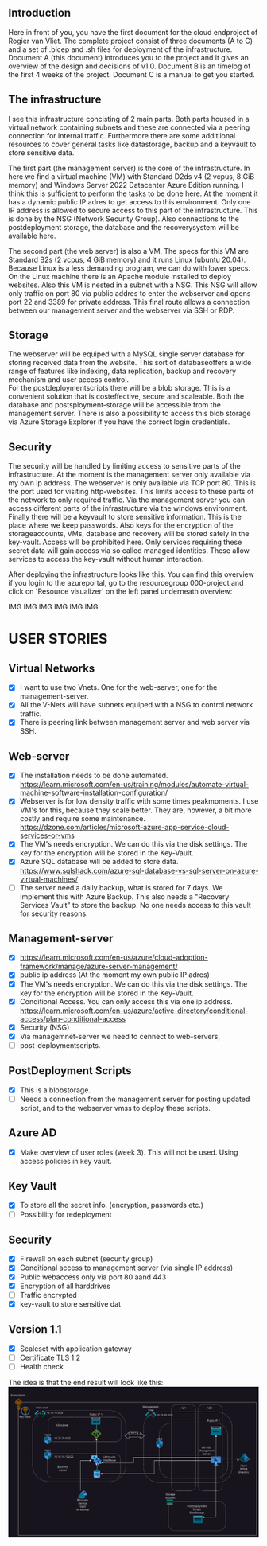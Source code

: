 ## Introduction  
Here in front of you, you have the first document for the cloud endproject of Rogier van Vliet. The complete project consist of three documents (A to C) and a set of .bicep and .sh files for deployment of the infrastructure.
Document A (this document) introduces you to the project and it gives an overview of the design and decisions of v1.0.
Document B is an timelog of the first 4 weeks of the project.
Document C is a manual to get you started.

## The infrastructure  
I see this infrastructure concisting of 2 main parts. Both parts housed in a virtual network containing subnets and these are connected via a peering connection for internal traffic. Furthermore there are some additiional resources to cover general tasks like datastorage, backup and a keyvault to store sensitive data.

The first part (the management server) is the core of the infrastructure. In here we find a virtual machine (VM) with Standard D2ds v4 (2 vcpus, 8 GiB memory) and Windows Server 2022 Datacenter Azure Edition running. I think this is sufficient to perform the tasks to be done here. 
At the moment it has a dynamic public IP adres to get access to this environment. Only one IP address is allowed to secure access to this part of the infrastructure. This is done by the NSG (Network Security Group).
Also connections to the postdeployment storage, the database and the recoverysystem will be available here.  

The second part (the web server) is also a VM. The specs for this VM are Standard B2s (2 vcpus, 4 GiB memory) and it runs Linux (ubuntu 20.04). Because Linux is a less demanding program, we can do with lower specs. On the Linux machine there is an Apache module installed to deploy websites. Also this VM is nested in a subnet with a NSG. This NSG will allow only traffic on port 80 via public addres to enter the webserver and opens port 22 and 3389 for private address. This final route allows a connection between our management server and the webserver via SSH or RDP.  

## Storage  
The webserver will be equiped with a MySQL single server database for storing received data from the website. This sort of  databaseoffers a wide range of features like indexing, data replication, backup and recovery mechanism and user access control.  
For the postdeploymentscripts there will be a blob storage. This is a convenient solution that is costeffective, secure and scaleable. Both the database and postsployment-storage will be accessible from the management server. There is also a possibility to access this blob storage via Azure Storage Explorer if you have the correct login credentials.

## Security
The security will be handled by limiting access to sensitive parts of the infrastructure. At the moment is the management server only available via my own ip address. The webserver is only available via TCP port 80. This is the port used for visiting http-websites. This limits access to these parts of the network to only required traffic. Via the management server you can access different parts of the infrastructure via the windows environment.
Finally there will be a keyvault to store sensitive information. This is the place where we keep passwords. Also keys for the encryption of the storageaccounts, VMs, database and recovery will be stored safely in the key-vault. Access will be prohibited here. Only services requiring these secret data will gain access via so called managed identities. These allow services to access the key-vault without human interaction.  

After deploying the infrastructure looks like this. You can find this overview if you login to the azureportal, go to the resourcegroup 000-project and click on 'Resource visualizer' on the left panel underneath overview:

IMG IMG IMG IMG IMG IMG

# USER STORIES  
## Virtual Networks
  - [x] I want to use two Vnets. One for the web-server, one for the management-server.
  - [x] All the V-Nets will have subnets equiped with a NSG to control network traffic.
  - [x] There is peering link between management server and web server via SSH.

## Web-server  
  - [x] The installation needs to be done automated.
        https://learn.microsoft.com/en-us/training/modules/automate-virtual-machine-software-installation-configuration/
  - [x] Webserver is for low density traffic with some times peakmoments. I use VM's for this, because they scale better. They are, however, a bit more costly and require some maintenance.  
        https://dzone.com/articles/microsoft-azure-app-service-cloud-services-or-vms  
  - [x] The VM's needs encryption. We can do this via the disk settings. The key for the encryption will be stored in the Key-Vault.
  - [x] Azure SQL database will be added to store data.
        https://www.sqlshack.com/azure-sql-database-vs-sql-server-on-azure-virtual-machines/  
  - [ ] The server need a daily backup, what is stored for 7 days. We implement this with Azure Backup. This also needs a "Recovery Services Vault" to store the backup. No one needs access to this vault for security reasons.

## Management-server  
  - [x] https://learn.microsoft.com/en-us/azure/cloud-adoption-framework/manage/azure-server-management/
  - [x] public ip address (At the moment my own public IP adres)
  - [x] The VM's needs encryption. We can do this via the disk settings. The key for the encryption will be stored in the Key-Vault.
  - [x] Conditional Access. You can only access this via one ip address.
        https://learn.microsoft.com/en-us/azure/active-directory/conditional-access/plan-conditional-access
  - [x] Security (NSG)  
  - [x] Via managemnet-server we need to cennect to web-servers,
  - [ ] post-deploymentscripts.
    
## PostDeployment Scripts
  - [x] This is a blobstorage. 
  - [ ] Needs a connection from the management server for posting updated script, and to the webserver vmss to deploy these scripts.

## Azure AD
  - [x] Make overview of user roles (week 3). This will not be used. Using access policies in key vault.

## Key Vault
  - [x] To store all the secret info. (encryption, passwords etc.)
  - [ ] Possibility for redeployment

## Security
  - [x] Firewall on each subnet (security group)
  - [x] Conditional access to management server (via single IP address)
  - [x] Public webaccess only via port 80 aand 443
  - [x] Encryption of all harddrives  
  - [ ] Traffic encrypted
  - [x] key-vault to store sensitive dat

## Version 1.1
 - [x] Scaleset with application gateway
 - [ ] Certificate TLS 1.2
 - [ ] Health check

The idea is that the end result will look like this:
![](https://github.com/techgrounds/techgrounds-Rogier1978/blob/main/000_Project/000_Version1.1/docs/x-000-project1.1.png)





